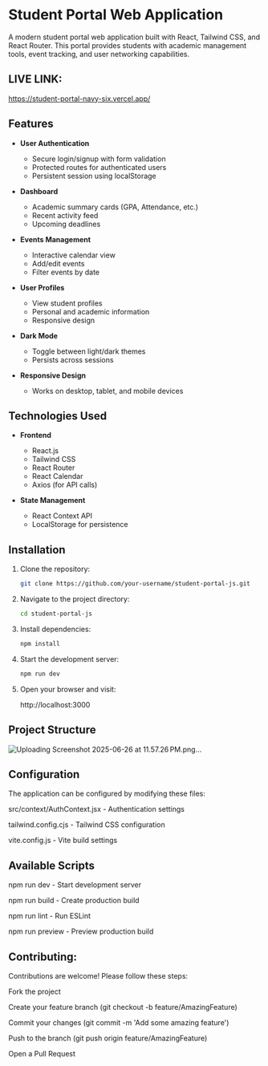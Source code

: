 # Student Portal Web Application

A modern student portal web application built with React, Tailwind CSS, and React Router. This portal provides students with academic management tools, event tracking, and user networking capabilities.

## LIVE LINK:
  https://student-portal-navy-six.vercel.app/
  
## Features

- **User Authentication**
  - Secure login/signup with form validation
  - Protected routes for authenticated users
  - Persistent session using localStorage

- **Dashboard**
  - Academic summary cards (GPA, Attendance, etc.)
  - Recent activity feed
  - Upcoming deadlines

- **Events Management**
  - Interactive calendar view
  - Add/edit events
  - Filter events by date

- **User Profiles**
  - View student profiles
  - Personal and academic information
  - Responsive design

- **Dark Mode**
  - Toggle between light/dark themes
  - Persists across sessions

- **Responsive Design**
  - Works on desktop, tablet, and mobile devices

## Technologies Used

- **Frontend**
  - React.js
  - Tailwind CSS
  - React Router
  - React Calendar
  - Axios (for API calls)

- **State Management**
  - React Context API
  - LocalStorage for persistence

## Installation

1. Clone the repository:
   ```bash
   git clone https://github.com/your-username/student-portal-js.git

2. Navigate to the project directory:
   ```bash
   cd student-portal-js

3. Install dependencies:
   ```bash
   npm install

4. Start the development server:
   ```bash
   npm run dev
   
5.  Open your browser and visit:

    http://localhost:3000

## Project Structure
![Uploading Screenshot 2025-06-26 at 11.57.26 PM.png…]()


## Configuration
The application can be configured by modifying these files:

src/context/AuthContext.jsx - Authentication settings

tailwind.config.cjs - Tailwind CSS configuration

vite.config.js - Vite build settings

## Available Scripts

npm run dev - Start development server

npm run build - Create production build

npm run lint - Run ESLint

npm run preview - Preview production build

## Contributing:

Contributions are welcome! Please follow these steps:

Fork the project

Create your feature branch (git checkout -b feature/AmazingFeature)

Commit your changes (git commit -m 'Add some amazing feature')

Push to the branch (git push origin feature/AmazingFeature)

Open a Pull Request

